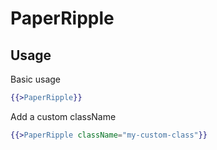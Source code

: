 # PaperRipple 

## Usage

Basic usage

```handlebars
{{>PaperRipple}}
```

Add a custom className

```handlebars
{{>PaperRipple className="my-custom-class"}}
```
